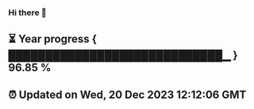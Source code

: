 ### Hi there 👋
⏳ Year progress { █████████████████████████████▁ } 96.85 %
---
⏰ Updated on Wed, 20 Dec 2023 12:12:06 GMT
---
